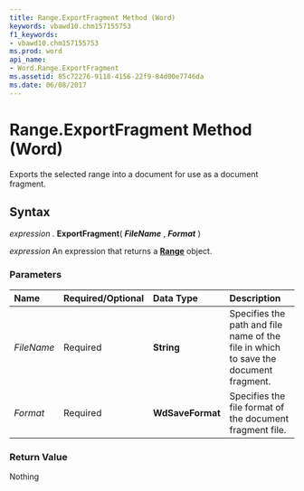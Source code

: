```yaml
---
title: Range.ExportFragment Method (Word)
keywords: vbawd10.chm157155753
f1_keywords:
- vbawd10.chm157155753
ms.prod: word
api_name:
- Word.Range.ExportFragment
ms.assetid: 85c72276-9118-4156-22f9-84d00e7746da
ms.date: 06/08/2017
---
```



# Range.ExportFragment Method (Word)

 Exports the selected range into a document for use as a document fragment.


## Syntax

 _expression_ . **ExportFragment**( **_FileName_** , **_Format_** )

 _expression_ An expression that returns a **[Range](range-object-word.md)** object.


### Parameters



|**Name**|**Required/Optional**|**Data Type**|**Description**|
|:-----|:-----|:-----|:-----|
| _FileName_|Required| **String**|Specifies the path and file name of the file in which to save the document fragment.|
| _Format_|Required| **WdSaveFormat**|Specifies the file format of the document fragment file. |

### Return Value

Nothing


